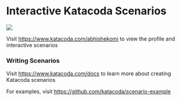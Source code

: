 # Interactive Katacoda Scenarios

[![](http://shields.katacoda.com/katacoda/abhishekomi/count.svg)](https://www.katacoda.com/abhishekomi "Get your profile on Katacoda.com")

Visit https://www.katacoda.com/abhishekomi to view the profile and interactive scenarios

### Writing Scenarios
Visit https://www.katacoda.com/docs to learn more about creating Katacoda scenarios

For examples, visit https://github.com/katacoda/scenario-example
